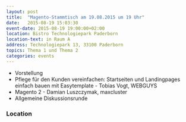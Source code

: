 ```yaml
---
layout: post
title:  "Magento-Stammtisch am 19.08.2015 um 19 Uhr"
date:   2015-08-19 15:03:30
event-date: 2015-08-19 19:00:00+02:00
location: Bistro Technologiepark Paderborn
location-text: in Raum A
address: Technologiepark 13, 33100 Paderborn
topics: Thema 1 und Thema 2
categories: events
---
```


*  Vorstellung
*  Pflege für den Kunden vereinfachen: Startseiten und Landingpages einfach bauen mit Easytemplate - Tobias Vogt, WEBGUYS
*  Magento 2 - Damian Luszczymak, maxcluster 
*  Allgemeine Diskussionsrunde

### Location
